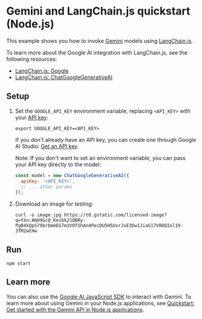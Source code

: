 # Gemini and LangChain.js quickstart (Node.js)

This example shows you how to invoke
[Gemini](https://ai.google.dev/docs/gemini_api_overview) models using
[LangChain.js](https://js.langchain.com/docs/get_started/introduction).

To learn more about the Google AI integration with LangChain.js, see the
following resources:

* [LangChain.js: Google](https://js.langchain.com/docs/integrations/platforms/google)
* [LangChain.js: ChatGoogleGenerativeAI](https://js.langchain.com/docs/integrations/chat/google_generativeai)

## Setup

1. Set the `GOOGLE_API_KEY` environment variable, replacing `<API_KEY>` with
your [API key](https://ai.google.dev/tutorials/setup):
   ```
   export GOOGLE_API_KEY=<API_KEY>
   ```
   If you don't already have an API key, you can create one through Google AI
   Studio: [Get an API key](https://makersuite.google.com/app/apikey).

   Note: If you don't want to set an environment variable, you can pass your API
   key directly to the model:

   ```javascript
   const model = new ChatGoogleGenerativeAI({
     apiKey: '<API_KEY>',
     // ... other params
   });
   ```

2. Download an image for testing:
   ```
   curl -o image.jpg https://t0.gstatic.com/licensed-image?q=tbn:ANd9GcQ_Kevbk21QBRy-PgB4kQpS79brbmmEG7m3VOTShAn4PecDU5H5UxrJxE3Dw1JiaG17V88QIol19-3TM2wCHw
   ```

## Run

```
npm start
```

## Learn more

You can also use the
[Google AI JavaScript SDK](https://github.com/google/generative-ai-js) to
interact with Gemini. To learn more about using Gemini in your Node.js
applications, see
[Quickstart: Get started with the Gemini API in Node.js applications](https://ai.google.dev/tutorials/node_quickstart).
